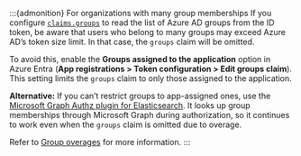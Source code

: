 :::{admonition} For organizations with many group memberships
If you configure [`claims.groups`](/deploy-manage/users-roles/cluster-or-deployment-auth/openid-connect.md#oidc-user-properties) to read the list of Azure AD groups from the ID token, be aware that users who belong to many groups may exceed Azure AD’s token size limit. In that case, the `groups` claim will be omitted.

To avoid this, enable the **Groups assigned to the application** option in Azure Entra (**App registrations > Token configuration > Edit groups claim**). This setting limits the `groups` claim to only those assigned to the application.

**Alternative:** If you can’t restrict groups to app-assigned ones, use the [Microsoft Graph Authz plugin for Elasticsearch](https://www.elastic.co/docs/reference/elasticsearch/plugins/ms-graph-authz). It looks up group memberships through Microsoft Graph during authorization, so it continues to work even when the `groups` claim is omitted due to overage.

Refer to [Group overages](https://learn.microsoft.com/en-us/security/zero-trust/develop/configure-tokens-group-claims-app-roles#group-overages) for more information.
:::